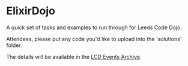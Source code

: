 ElixirDojo
==========

A quick set of tasks and examples to run through for Leeds Code Dojo.

Attendees, please put any code you'd like to upload into the 'solutions' folder.

The details will be available in the [LCD Events Archive](http://leedscodedojo.github.io/archive.html).
